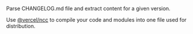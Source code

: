 Parse CHANGELOG.md file and extract content for a given version.


Use [@vercel/ncc](https://docs.github.com/en/actions/creating-actions/creating-a-javascript-action#commit-tag-and-push-your-action-to-github) to compile your code and modules into one file used for distribution.
